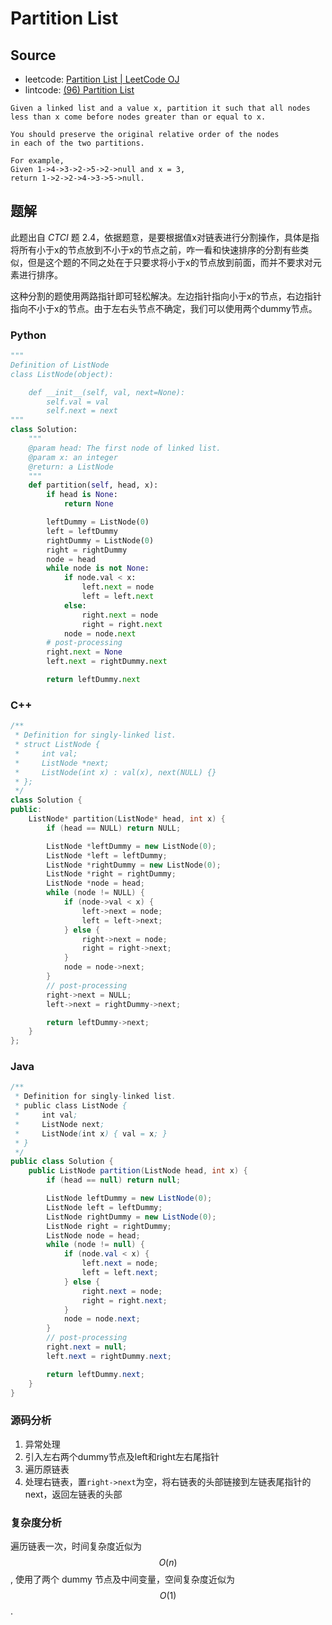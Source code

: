 # Partition List

## Source

- leetcode: [Partition List | LeetCode OJ](https://leetcode.com/problems/partition-list/)
- lintcode: [(96) Partition List](http://www.lintcode.com/en/problem/partition-list/)

```
Given a linked list and a value x, partition it such that all nodes
less than x come before nodes greater than or equal to x.

You should preserve the original relative order of the nodes
in each of the two partitions.

For example,
Given 1->4->3->2->5->2->null and x = 3,
return 1->2->2->4->3->5->null.
```

## 题解

此题出自 *CTCI* 题 2.4，依据题意，是要根据值x对链表进行分割操作，具体是指将所有小于x的节点放到不小于x的节点之前，咋一看和快速排序的分割有些类似，但是这个题的不同之处在于只要求将小于x的节点放到前面，而并不要求对元素进行排序。

这种分割的题使用两路指针即可轻松解决。左边指针指向小于x的节点，右边指针指向不小于x的节点。由于左右头节点不确定，我们可以使用两个dummy节点。

### Python

```python
"""
Definition of ListNode
class ListNode(object):

    def __init__(self, val, next=None):
        self.val = val
        self.next = next
"""
class Solution:
    """
    @param head: The first node of linked list.
    @param x: an integer
    @return: a ListNode
    """
    def partition(self, head, x):
        if head is None:
            return None

        leftDummy = ListNode(0)
        left = leftDummy
        rightDummy = ListNode(0)
        right = rightDummy
        node = head
        while node is not None:
            if node.val < x:
                left.next = node
                left = left.next
            else:
                right.next = node
                right = right.next
            node = node.next
        # post-processing
        right.next = None
        left.next = rightDummy.next

        return leftDummy.next
```

### C++

```c++
/**
 * Definition for singly-linked list.
 * struct ListNode {
 *     int val;
 *     ListNode *next;
 *     ListNode(int x) : val(x), next(NULL) {}
 * };
 */
class Solution {
public:
    ListNode* partition(ListNode* head, int x) {
        if (head == NULL) return NULL;

        ListNode *leftDummy = new ListNode(0);
        ListNode *left = leftDummy;
        ListNode *rightDummy = new ListNode(0);
        ListNode *right = rightDummy;
        ListNode *node = head;
        while (node != NULL) {
            if (node->val < x) {
                left->next = node;
                left = left->next;
            } else {
                right->next = node;
                right = right->next;
            }
            node = node->next;
        }
        // post-processing
        right->next = NULL;
        left->next = rightDummy->next;

        return leftDummy->next;
    }
};
```

### Java

```java
/**
 * Definition for singly-linked list.
 * public class ListNode {
 *     int val;
 *     ListNode next;
 *     ListNode(int x) { val = x; }
 * }
 */
public class Solution {
    public ListNode partition(ListNode head, int x) {
        if (head == null) return null;

        ListNode leftDummy = new ListNode(0);
        ListNode left = leftDummy;
        ListNode rightDummy = new ListNode(0);
        ListNode right = rightDummy;
        ListNode node = head;
        while (node != null) {
            if (node.val < x) {
                left.next = node;
                left = left.next;
            } else {
                right.next = node;
                right = right.next;
            }
            node = node.next;
        }
        // post-processing
        right.next = null;
        left.next = rightDummy.next;

        return leftDummy.next;
    }
}
```

### 源码分析

1. 异常处理
2. 引入左右两个dummy节点及left和right左右尾指针
3. 遍历原链表
4. 处理右链表，置`right->next`为空，将右链表的头部链接到左链表尾指针的next，返回左链表的头部

### 复杂度分析

遍历链表一次，时间复杂度近似为 $$O(n)$$, 使用了两个 dummy 节点及中间变量，空间复杂度近似为 $$O(1)$$.
